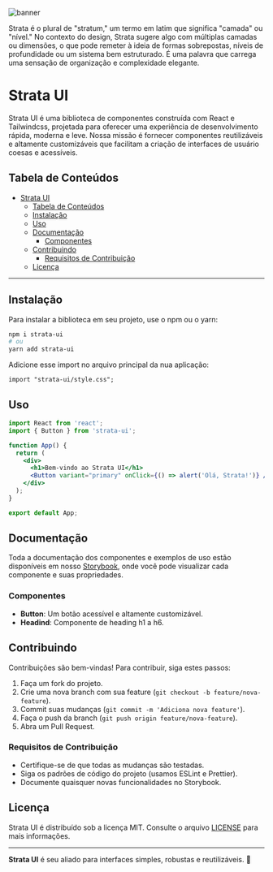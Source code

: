 
![banner](https://github.com/user-attachments/assets/057a9369-3d2c-4472-84e8-c3de4f511f1a)


Strata é o plural de "stratum," um termo em latim que significa "camada" ou "nível." No contexto do design, Strata sugere algo com múltiplas camadas ou dimensões, o que pode remeter à ideia de formas sobrepostas, níveis de profundidade ou um sistema bem estruturado. É uma palavra que carrega uma sensação de organização e complexidade elegante.

# Strata UI

Strata UI é uma biblioteca de componentes construída com React e Tailwindcss, projetada para oferecer uma experiência de desenvolvimento rápida, moderna e leve. Nossa missão é fornecer componentes reutilizáveis e altamente customizáveis que facilitam a criação de interfaces de usuário coesas e acessíveis.

## Tabela de Conteúdos

- [Strata UI](#strata-ui)
  - [Tabela de Conteúdos](#tabela-de-conteúdos)
  - [Instalação](#instalação)
  - [Uso](#uso)
  - [Documentação](#documentação)
    - [Componentes](#componentes)
  - [Contribuindo](#contribuindo)
    - [Requisitos de Contribuição](#requisitos-de-contribuição)
  - [Licença](#licença)

---

## Instalação

Para instalar a biblioteca em seu projeto, use o npm ou o yarn:

```bash
npm i strata-ui
# ou
yarn add strata-ui
```
Adicione esse import no arquivo principal da nua aplicação:

```bach
import "strata-ui/style.css";
```

## Uso

```jsx
import React from 'react';
import { Button } from 'strata-ui';

function App() {
  return (
    <div>
      <h1>Bem-vindo ao Strata UI</h1>
      <Button variant="primary" onClick={() => alert('Olá, Strata!')} />
    </div>
  );
}

export default App;
```

## Documentação

Toda a documentação dos componentes e exemplos de uso estão disponíveis em nosso [Storybook](https://evandrocalado.github.io/strata-ui), onde você pode visualizar cada componente e suas propriedades.

### Componentes

- **Button**: Um botão acessível e altamente customizável.
- **Headind**: Componente de heading h1 a h6.

## Contribuindo

Contribuições são bem-vindas! Para contribuir, siga estes passos:

1. Faça um fork do projeto.
2. Crie uma nova branch com sua feature (`git checkout -b feature/nova-feature`).
3. Commit suas mudanças (`git commit -m 'Adiciona nova feature'`).
4. Faça o push da branch (`git push origin feature/nova-feature`).
5. Abra um Pull Request.

### Requisitos de Contribuição

- Certifique-se de que todas as mudanças são testadas.
- Siga os padrões de código do projeto (usamos ESLint e Prettier).
- Documente quaisquer novas funcionalidades no Storybook.

## Licença

Strata UI é distribuído sob a licença MIT. Consulte o arquivo [LICENSE](./LICENSE) para mais informações.

---

**Strata UI** é seu aliado para interfaces simples, robustas e reutilizáveis. 🚀
